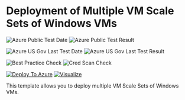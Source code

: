 # Deployment of Multiple VM Scale Sets of Windows VMs

![Azure Public Test Date](https://azurequickstartsservice.blob.core.windows.net/badges/301-multi-vmss-windows/PublicLastTestDate.svg)
![Azure Public Test Result](https://azurequickstartsservice.blob.core.windows.net/badges/301-multi-vmss-windows/PublicDeployment.svg)

![Azure US Gov Last Test Date](https://azurequickstartsservice.blob.core.windows.net/badges/301-multi-vmss-windows/FairfaxLastTestDate.svg)
![Azure US Gov Last Test Result](https://azurequickstartsservice.blob.core.windows.net/badges/301-multi-vmss-windows/FairfaxDeployment.svg)

![Best Practice Check](https://azurequickstartsservice.blob.core.windows.net/badges/301-multi-vmss-windows/BestPracticeResult.svg)
![Cred Scan Check](https://azurequickstartsservice.blob.core.windows.net/badges/301-multi-vmss-windows/CredScanResult.svg)

[![Deploy To Azure](https://raw.githubusercontent.com/fathym-it/azure-quickstart-templates/master/1-CONTRIBUTION-GUIDE/images/deploytoazure.svg?sanitize=true)](https://portal.azure.com/#create/Microsoft.Template/uri/https%3A%2F%2Fraw.githubusercontent.com%2Ffathym-it%2Fazure-quickstart-templates%2Fmaster%2F301-multi-vmss-windows%2Fazuredeploy.json)  [![Visualize](https://raw.githubusercontent.com/fathym-it/azure-quickstart-templates/master/1-CONTRIBUTION-GUIDE/images/visualizebutton.svg?sanitize=true)](http://armviz.io/#/?load=https%3A%2F%2Fraw.githubusercontent.com%2Ffathym-it%2Fazure-quickstart-templates%2Fmaster%2F301-multi-vmss-windows%2Fazuredeploy.json)

This template allows you to deploy multiple VM Scale Sets of Windows VMs.


